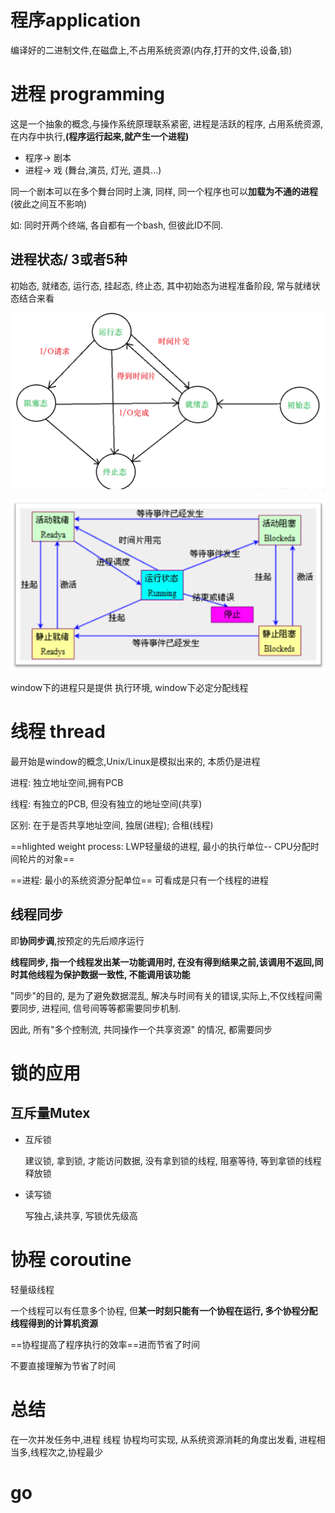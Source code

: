 # 程序application

编译好的二进制文件,在磁盘上,不占用系统资源(内存,打开的文件,设备,锁)

# 进程 programming

这是一个抽象的概念,与操作系统原理联系紧密, 进程是活跃的程序, 占用系统资源,在内存中执行,**(程序运行起来,就产生一个进程)**

- 程序-> 剧本
- 进程-> 戏 (舞台,演员, 灯光, 道具...)

同一个剧本可以在多个舞台同时上演, 同样, 同一个程序也可以**加载为不通的进程** (彼此之间互不影响)

如: 同时开两个终端, 各自都有一个bash, 但彼此ID不同.

## 进程状态/ 3或者5种

初始态, 就绪态, 运行态, 挂起态, 终止态, 其中初始态为进程准备阶段, 常与就绪状态结合来看

![image-20200507224706503](image-20200507224706503.png)

![img](1812253-20191013185117226-793716623.png)

window下的进程只是提供 执行环境, window下必定分配线程

# 线程 thread

最开始是window的概念,Unix/Linux是模拟出来的, 本质仍是进程

进程: 独立地址空间,拥有PCB

线程: 有独立的PCB, 但没有独立的地址空间(共享)

区别: 在于是否共享地址空间, 独居(进程); 合租(线程)



==hlighted weight process: LWP轻量级的进程,  最小的执行单位-- CPU分配时间轮片的对象==

==进程: 最小的系统资源分配单位== 可看成是只有一个线程的进程

## 线程同步

即**协同步调**,按预定的先后顺序运行

**线程同步, 指一个线程发出某一功能调用时, 在没有得到结果之前,该调用不返回,同时其他线程为保护数据一致性, 不能调用该功能**

"同步"的目的, 是为了避免数据混乱, 解决与时间有关的错误,实际上,不仅线程间需要同步, 进程间, 信号间等等都需要同步机制.

因此, 所有"多个控制流, 共同操作一个共享资源" 的情况, 都需要同步



# 锁的应用

## 互斥量Mutex

- 互斥锁

  建议锁, 拿到锁, 才能访问数据, 没有拿到锁的线程, 阻塞等待, 等到拿锁的线程释放锁

- 读写锁

  写独占,读共享, 写锁优先级高	

# 协程 coroutine

轻量级线程

一个线程可以有任意多个协程, 但**某一时刻只能有一个协程在运行, 多个协程分配线程得到的计算机资源**

==协程提高了程序执行的效率==进而节省了时间

不要直接理解为节省了时间

# 总结

在一次并发任务中,进程 线程 协程均可实现, 从系统资源消耗的角度出发看, 进程相当多,线程次之,协程最少

# go


